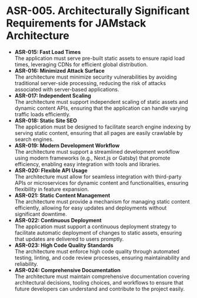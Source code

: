 # ASR-005. Architecturally Significant Requirements for JAMstack Architecture

- **ASR-015: Fast Load Times**  
  The application must serve pre-built static assets to ensure rapid load times, leveraging CDNs for efficient global distribution.
- **ASR-016: Minimized Attack Surface**  
  The architecture must minimize security vulnerabilities by avoiding traditional server-side processing, reducing the risk of attacks associated with server-based applications.
- **ASR-017: Independent Scaling**  
  The architecture must support independent scaling of static assets and dynamic content APIs, ensuring that the application can handle varying traffic loads efficiently.
- **ASR-018: Static Site SEO**  
  The application must be designed to facilitate search engine indexing by serving static content, ensuring that all pages are easily crawlable by search engines.
- **ASR-019: Modern Development Workflow**  
  The architecture must support a streamlined development workflow using modern frameworks (e.g., Next.js or Gatsby) that promote efficiency, enabling easy integration with tools and libraries.
- **ASR-020: Flexible API Usage**  
  The architecture must allow for seamless integration with third-party APIs or microservices for dynamic content and functionalities, ensuring flexibility in feature expansion.
- **ASR-021: Static Content Management**  
  The architecture must provide a mechanism for managing static content efficiently, allowing for easy updates and deployments without significant downtime.
- **ASR-022: Continuous Deployment**  
  The application must support a continuous deployment strategy to facilitate automatic deployment of changes to static assets, ensuring that updates are delivered to users promptly.
- **ASR-023: High Code Quality Standards**  
  The architecture must enforce high code quality through automated testing, linting, and code review processes, ensuring maintainability and reliability.
- **ASR-024: Comprehensive Documentation**  
  The architecture must maintain comprehensive documentation covering architectural decisions, tooling choices, and workflows to ensure that future developers can understand and contribute to the project easily.